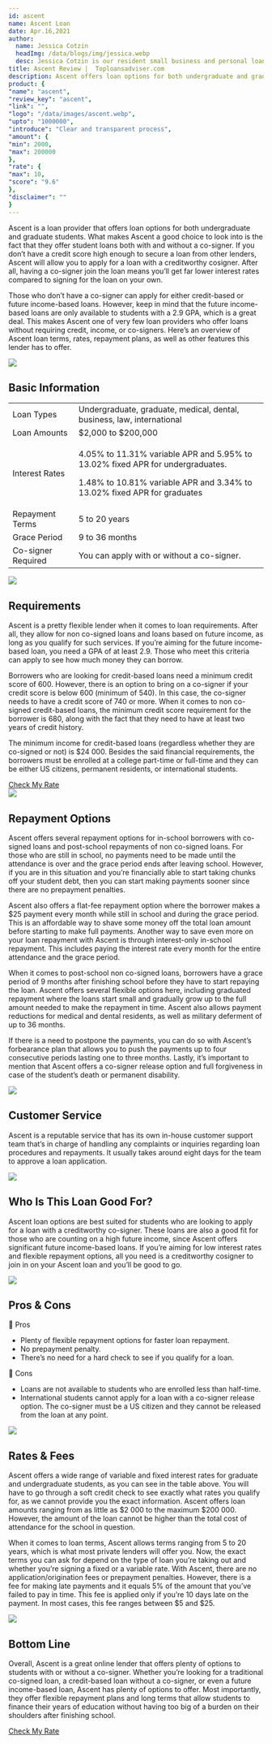 ```yaml
---
id: ascent
name: Ascent Loan
date: Apr.16,2021
author:
  name: Jessica Cotzin
  headImg: /data/blogs/img/jessica.webp
  desc: Jessica Cotzin is our resident small business and personal loans whiz. She is a skilled writer with a bachelor’s in journalism from Florida Atlantic University, providing information to her readers on the loans industry and personal finance.
title: Ascent Review |  Toploansadviser.com
description: Ascent offers loan options for both undergraduate and graduate students. If you don’t have a credit score high enough, Ascent will allow you to apply for a loan with a creditworthy cosigner.
product: {
"name": "ascent",
"review_key": "ascent",
"link": "",
"logo": "/data/images/ascent.webp",
"upto": "1000000",
"introduce": "Clear and transparent process",
"amount": {
"min": 2000,
"max": 200000
},
"rate": {
"max": 10,
"score": "9.6"
},
"disclaimer": ""
}
---
```

Ascent is a loan provider that offers loan options for both undergraduate and graduate students. What makes Ascent a good choice to look into is the fact that they offer student loans both with and without a co-signer. If you don’t have a credit score high enough to secure a loan from other lenders, Ascent will allow you to apply for a loan with a creditworthy cosigner. After all, having a co-signer join the loan means you’ll get far lower interest rates compared to signing for the loan on your own.

Those who don’t have a co-signer can apply for either credit-based or future income-based loans. However, keep in mind that the future income-based loans are only available to students with a 2.9 GPA, which is a great deal. This makes Ascent one of very few loan providers who offer loans without requiring credit, income, or co-signers. Here’s an overview of Ascent loan terms, rates, repayment plans, as well as other features this lender has to offer.

<div class="title-box"><img src="/data/images/r-1.webp"/><h2 class="title">Basic Information</h2></div>

<table>
<tr>
<td>Loan Types</td>
<td>Undergraduate, graduate, medical, dental, business, law, international</td>
</tr>
<tr>
<td>Loan Amounts</td>
<td>$2,000 to $200,000</td>
</tr>
<tr>
<td>Interest Rates</td>
<td><p>4.05% to 11.31% variable APR and 5.95% to 13.02% fixed APR for undergraduates.</p><p>1.48% to 10.81% variable APR and  3.34% to 13.02% fixed APR for graduates</p></td>
</tr>
<tr>
<td>Repayment Terms</td>
<td>5 to 20 years</td>
</tr>
<tr>
<td>Grace Period</td>
<td>9 to 36 months</td>
</tr>
<tr>
<td>Co-signer Required</td>
<td>You can apply with or without a co-signer.</td>
</tr>
</table>


<div class="title-box"><img src="/data/images/r-1.webp"/><h2 class="title">Requirements</h2></div>

Ascent is a pretty flexible lender when it comes to loan requirements. After all, they allow for non co-signed loans and loans based on future income, as long as you qualify for such services. If you’re aiming for the future income-based loan, you need a GPA of at least 2.9. Those who meet this criteria can apply to see how much money they can borrow.

Borrowers who are looking for credit-based loans need a minimum credit score of 600. However, there is an option to bring on a co-signer if your credit score is below 600 (minimum of 540). In this case, the co-signer needs to have a credit score of 740 or more. When it comes to non co-signed credit-based loans, the minimum credit score requirement for the borrower is 680, along with the fact that they need to have at least two years of credit history.

The minimum income for credit-based loans (regardless whether they are co-signed or not) is $24 000. Besides the said financial requirements, the borrowers must be enrolled at a college part-time or full-time and they can be either US citizens, permanent residents, or international students.


<div class="btn-box"><a href="" rel="noopener noreferrer nofollow" target="_blank" class="btn">Check My Rate</a></div>

<div class="title-box"><img src="/data/images/r-2.webp"/><h2 class="title">Repayment Options</h2></div>

Ascent offers several repayment options for in-school borrowers with co-signed loans and post-school repayments of non co-signed loans. For those who are still in school, no payments need to be made until the attendance is over and the grace period ends after leaving school. However, if you are in this situation and you’re financially able to start taking chunks off your student debt, then you can start making payments sooner since there are no prepayment penalties.

Ascent also offers a flat-fee repayment option where the borrower makes a $25 payment every month while still in school and during the grace period. This is an affordable way to shave some money off the total loan amount before starting to make full payments. Another way to save even more on your loan repayment with Ascent is through interest-only in-school repayment. This includes paying the interest rate every month for the entire attendance and the grace period.

When it comes to post-school non co-signed loans, borrowers have a grace period of 9 months after finishing school before they have to start repaying the loan. Ascent offers several flexible options here, including graduated repayment where the loans start small and gradually grow up to the full amount needed to make the repayment in time. Ascent also allows payment reductions for medical and dental residents, as well as military deferment of up to 36 months. 

If there is a need to postpone the payments, you can do so with Ascent’s forbearance plan that allows you to push the payments up to four consecutive periods lasting one to three months. Lastly, it’s important to mention that Ascent offers a co-signer release option and full forgiveness in case of the student’s death or permanent disability.


<div class="title-box"><img src="/data/images/r-3.webp"/><h2 class="title">Customer Service</h2></div>

Ascent is a reputable service that has its own in-house customer support team that’s in charge of handling any complaints or inquiries regarding loan procedures and repayments. It usually takes around eight days for the team to approve a loan application.


<div class="title-box"><img src="/data/images/r-4.webp"/><h2 class="title">Who Is This Loan Good For?</h2></div>

Ascent loan options are best suited for students who are looking to apply for a loan with a creditworthy co-signer. These loans are also a good fit for those who are counting on a high future income, since Ascent offers significant future income-based loans. If you’re aiming for low interest rates and flexible repayment options, all you need is a creditworthy cosigner to join in on your Ascent loan and you’ll be good to go.

<div class="title-box"><img src="/data/images/r-7.webp" /><h2 class="title">Pros & Cons</h2></div>

<div class="pros-cons-box">
            <div class="pros">
              <div class="title-box">
                <span class="iconfont">&#xe644;</span>
                <span class="text">Pros</span>
              </div>
              <ul class="list">
                <li>Plenty of flexible repayment options for faster loan repayment.</li>
<li>No prepayment penalty.</li>
<li>There’s no need for a hard check to see if you qualify for a loan.</li>
              </ul>
            </div>
            <div class="cons">
              <div class="title-box">
                <span class="iconfont">&#xe60c;</span>
                <span class="text">Cons</span>
              </div>
              <ul class="list">
                                <li>Loans are not available to students who are enrolled less than half-time.</li>
<li>International students cannot apply for a loan with a co-signer release option. The co-signer must be a US citizen and they cannot be released from the loan at any point.
</li>
              </ul>
            </div>
          </div>

<div class="title-box"><img src="/data/images/r-11.webp"/><h2 class="title">Rates & Fees</h2></div>

Ascent offers a wide range of variable and fixed interest rates for graduate and undergraduate students, as you can see in the table above. You will have to go through a soft credit check to see exactly what rates you qualify for, as we cannot provide you the exact information. Ascent offers loan amounts ranging from as little as $2 000 to the maximum $200 000. However, the amount of the loan cannot be higher than the total cost of attendance for the school in question.

When it comes to loan terms, Ascent allows terms ranging from 5 to 20 years, which is what most private lenders will offer you. Now, the exact terms you can ask for depend on the type of loan you’re taking out and whether you’re signing a fixed or a variable rate. With Ascent, there are no application/origination fees or prepayment penalties. However, there is a fee for making late payments and it equals 5% of the amount that you’ve failed to pay in time. This fee is applied only if you’re 10 days late on the payment. In most cases, this fee ranges between $5 and $25.


<div class="title-box"><img src="/data/images/r-14.svg"/><h2 class="title">Bottom Line</h2></div>

Overall, Ascent is a great online lender that offers plenty of options to students with or without a co-signer. Whether you’re looking for a traditional co-signed loan, a credit-based loan without a co-signer, or even a future income-based loan, Ascent has plenty of options to offer. Most importantly, they offer flexible repayment plans and long terms that allow students to finance their years of education without having too big of a burden on their shoulders after finishing school.

<div class="btn-box"><a href="" rel="noopener noreferrer nofollow" target="_blank" class="btn">Check My Rate</a></div>
